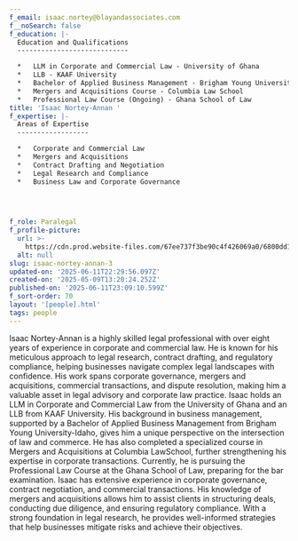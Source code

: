 ```yaml
---
f_email: isaac.nortey@blayandassociates.com
f__noSearch: false
f_education: |-
  Education and Qualifications
  ----------------------------

  *   LLM in Corporate and Commercial Law - University of Ghana
  *   LLB - KAAF University
  *   Bachelor of Applied Business Management - Brigham Young University - Idaho
  *   Mergers and Acquisitions Course - Columbia Law School
  *   Professional Law Course (Ongoing) - Ghana School of Law
title: 'Isaac Nortey-Annan '
f_expertise: |-
  Areas of Expertise
  ------------------

  *   Corporate and Commercial Law
  *   Mergers and Acquisitions
  *   Contract Drafting and Negotiation
  *   Legal Research and Compliance
  *   Business Law and Corporate Governance

  ‍

  ‍
f_role: Paralegal
f_profile-picture:
  url: >-
    https://cdn.prod.website-files.com/67ee737f3be90c4f426069a0/6800dd1cc44492acfaf8954d_Rectangle%201-5.avif
  alt: null
slug: isaac-nortey-annan-3
updated-on: '2025-06-11T22:29:56.097Z'
created-on: '2025-05-09T13:20:24.252Z'
published-on: '2025-06-11T23:09:10.599Z'
f_sort-order: 70
layout: '[people].html'
tags: people
---
```


Isaac Nortey-Annan is a highly skilled legal professional with over eight years of experience in corporate and commercial law. He is known for his meticulous approach to legal research, contract drafting, and regulatory compliance, helping businesses navigate complex legal landscapes with confidence. His work spans corporate governance, mergers and acquisitions, commercial transactions, and dispute resolution, making him a valuable asset in legal advisory and corporate law practice. Isaac holds an LLM in Corporate and Commercial Law from the University of Ghana and an LLB from KAAF University. His background in business management, supported by a Bachelor of Applied Business Management from Brigham Young University-Idaho, gives him a unique perspective on the intersection of law and commerce. He has also completed a specialized course in Mergers and Acquisitions at Columbia LawSchool, further strengthening his expertise in corporate transactions. Currently, he is pursuing the Professional Law Course at the Ghana School of Law, preparing for the bar examination. Isaac has extensive experience in corporate governance, contract negotiation, and commercial transactions. His knowledge of mergers and acquisitions allows him to assist clients in structuring deals, conducting due diligence, and ensuring regulatory compliance. With a strong foundation in legal research, he provides well-informed strategies that help businesses mitigate risks and achieve their objectives.

‍
